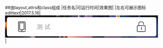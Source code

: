 ##由layout,attrs和class组成
|任务名|可运行时间|效果图|
|左右可展示图标edittext|2017.5.16|![效果展示](https://github.com/shishuyao/little_widgets/blob/master/cusEdittexttext/sp170516_210629.png)|
